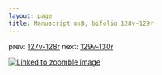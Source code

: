 ```yaml
---
layout: page
title: Manuscript msB, bifolio 128v-129r
---
```


prev: [127v-128r](../127v-128r/) next: [129v-130r](../129v-130r/)



[![Linked to zoomble image](http://www.homermultitext.org/iipsrv?IIIF=/project/homer/pyramidal/deepzoom/hmt/vbbifolio/v1/vb_128v_129r.tif/full/2000,/0/default.jpg)](http://www.homermultitext.org/ict2/?urn=urn:cite2:hmt:vbbifolio.v1:vb_128v_129r)

